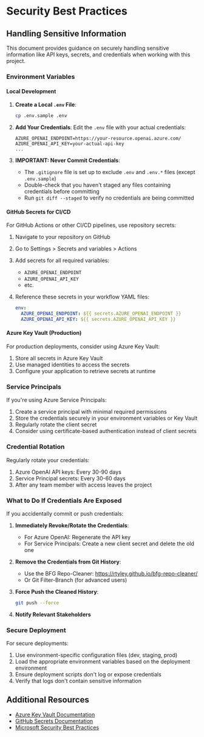 # Security Best Practices

## Handling Sensitive Information

This document provides guidance on securely handling sensitive information like API keys, secrets, and credentials when working with this project.

### Environment Variables

#### Local Development

1. **Create a Local `.env` File**:
   ```bash
   cp .env.sample .env
   ```

2. **Add Your Credentials**:
   Edit the `.env` file with your actual credentials:
   ```
   AZURE_OPENAI_ENDPOINT=https://your-resource.openai.azure.com/
   AZURE_OPENAI_API_KEY=your-actual-api-key
   ...
   ```

3. **IMPORTANT: Never Commit Credentials**:
   - The `.gitignore` file is set up to exclude `.env` and `.env.*` files (except `.env.sample`)
   - Double-check that you haven't staged any files containing credentials before committing
   - Run `git diff --staged` to verify no credentials are being committed

#### GitHub Secrets for CI/CD

For GitHub Actions or other CI/CD pipelines, use repository secrets:

1. Navigate to your repository on GitHub
2. Go to Settings > Secrets and variables > Actions
3. Add secrets for all required variables:
   - `AZURE_OPENAI_ENDPOINT`
   - `AZURE_OPENAI_API_KEY`
   - etc.

4. Reference these secrets in your workflow YAML files:
   ```yaml
   env:
     AZURE_OPENAI_ENDPOINT: ${{ secrets.AZURE_OPENAI_ENDPOINT }}
     AZURE_OPENAI_API_KEY: ${{ secrets.AZURE_OPENAI_API_KEY }}
   ```

#### Azure Key Vault (Production)

For production deployments, consider using Azure Key Vault:

1. Store all secrets in Azure Key Vault
2. Use managed identities to access the secrets
3. Configure your application to retrieve secrets at runtime

### Service Principals

If you're using Azure Service Principals:

1. Create a service principal with minimal required permissions
2. Store the credentials securely in your environment variables or Key Vault
3. Regularly rotate the client secret
4. Consider using certificate-based authentication instead of client secrets

### Credential Rotation

Regularly rotate your credentials:

1. Azure OpenAI API keys: Every 30-90 days
2. Service Principal secrets: Every 30-60 days
3. After any team member with access leaves the project

### What to Do If Credentials Are Exposed

If you accidentally commit or push credentials:

1. **Immediately Revoke/Rotate the Credentials**:
   - For Azure OpenAI: Regenerate the API key
   - For Service Principals: Create a new client secret and delete the old one

2. **Remove the Credentials from Git History**:
   - Use the BFG Repo-Cleaner: https://rtyley.github.io/bfg-repo-cleaner/
   - Or Git Filter-Branch (for advanced users)

3. **Force Push the Cleaned History**:
   ```bash
   git push --force
   ```

4. **Notify Relevant Stakeholders**

### Secure Deployment

For secure deployments:

1. Use environment-specific configuration files (dev, staging, prod)
2. Load the appropriate environment variables based on the deployment environment
3. Ensure deployment scripts don't log or expose credentials
4. Verify that logs don't contain sensitive information

## Additional Resources

- [Azure Key Vault Documentation](https://docs.microsoft.com/en-us/azure/key-vault/)
- [GitHub Secrets Documentation](https://docs.github.com/en/actions/security-guides/encrypted-secrets)
- [Microsoft Security Best Practices](https://docs.microsoft.com/en-us/azure/security/fundamentals/identity-management-best-practices)